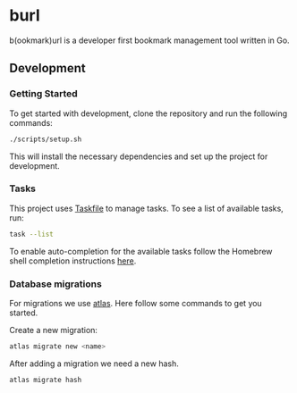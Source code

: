 # burl

b(ookmark)url is a developer first bookmark management tool written in Go.


## Development

### Getting Started

To get started with development, clone the repository and run the following commands:

```bash
./scripts/setup.sh
```

This will install the necessary dependencies and set up the project for development.

### Tasks

This project uses [Taskfile](https://taskfile.dev) to manage tasks. To see a list of available tasks, run:

```bash
task --list
```

To enable auto-completion for the available tasks follow the Homebrew shell completion instructions [here](https://docs.brew.sh/Shell-Completion).

### Database migrations
For migrations we use [atlas](https://atlasgo.io/). Here follow some commands to get you started.

Create a new migration:

```bash
atlas migrate new <name>
```

After adding a migration we need a new hash.

```bash
atlas migrate hash
```
